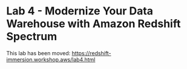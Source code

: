 # Lab 4 - Modernize Your Data Warehouse with Amazon Redshift Spectrum

This lab has been moved: https://redshift-immersion.workshop.aws/lab4.html

